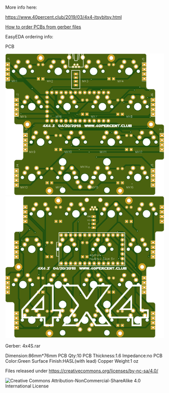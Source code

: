 More info here:

https://www.40percent.club/2019/03/4x4-itsybitsy.html

[How to order PCBs from gerber files](http://www.40percent.club/2017/03/ordering-pcb.html)

EasyEDA ordering info:

PCB

![4x4sFront](4x4sFront.png)
![4x4sBack](4x4sBack.png)

Gerber: 4x4S.rar


Dimension:86mm*76mm
PCB Qty:10
PCB Thickness:1.6
Impedance:no
PCB Color:Green
Surface Finish:HASL(with lead)
Copper Weight:1 oz

	
	
Files released under https://creativecommons.org/licenses/by-nc-sa/4.0/

![Creative Commons Attribution-NonCommercial-ShareAlike 4.0 International License](https://i.creativecommons.org/l/by-nc-sa/4.0/88x31.png)
